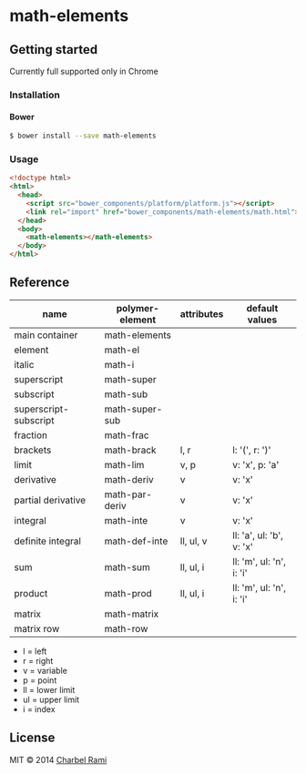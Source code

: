 # math-elements

## Getting started

Currently full supported only in Chrome

### Installation

#### Bower

```sh
$ bower install --save math-elements
```

### Usage

```html
<!doctype html>
<html>
  <head>
    <script src="bower_components/platform/platform.js"></script>
    <link rel="import" href="bower_components/math-elements/math.html">
  </head>
  <body>
    <math-elements></math-elements>
  </body>
</html>
```

## Reference

name | polymer-element | attributes | default values
---- | --------------- | ---------- | --------------
main container | math-elements | |
element | math-el | |
italic | math-i | |
superscript | math-super | |
subscript | math-sub | |
superscript-subscript | math-super-sub | |
fraction | math-frac | |
brackets | math-brack | l, r | l: '(', r: ')'
limit | math-lim | v, p | v: 'x', p: 'a'
derivative | math-deriv | v | v: 'x'
partial derivative | math-par-deriv | v | v: 'x'
integral | math-inte | v | v: 'x'
definite integral | math-def-inte | ll, ul, v | ll: 'a', ul: 'b', v: 'x'
sum | math-sum | ll, ul, i | ll: 'm', ul: 'n', i: 'i'
product | math-prod | ll, ul, i | ll: 'm', ul: 'n', i: 'i'
matrix | math-matrix | |
matrix row | math-row | |

* l = left
* r = right
* v = variable
* p = point
* ll = lower limit
* ul = upper limit
* i = index

## License

MIT © 2014 [Charbel Rami](https://twitter.com/CharbelRami)
